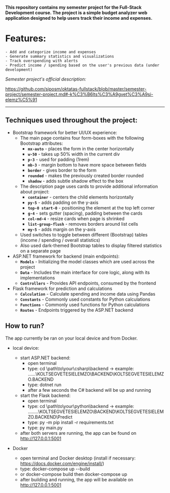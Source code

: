 <b>This repository contains my semester project for the Full-Stack Development course. The project is a simple budget analyzer web application designed to help users track their income and expenses.</b>

# Features:

	- Add and categorize income and expenses
	- Generate summary statistics and visualizations
	- Track overspending with alerts
	- Predict income / spending based on the user's previous data (under development) 

<i>Semester project's official description: </i>

https://github.com/siposm/oktatas-fullstack/blob/master/semester-project/semester-project.md#-k%C3%B6lts%C3%A9gvet%C3%A9si-elemz%C5%91

<hr>

## Techniques used throughout the project:
- Bootstrap framework for better UI/UX experience:
	- The main page contains four form-boxes with the following Bootstrap attributes:
		- **`mx-auto`** - places the form in the center horizontally
		- **`w-50`** - takes up 50% width in the current div
		- **`p-3`** - used for padding (1rem) 
		- **`mb-3`** - margin bottom to have more space between fields
		- **`border`** - gives border to the form
		- **`rounded`** - makes the previously created border rounded
		- **`shadow`** - adds subtle shadow effect to the box
	- The description page uses cards to provide additional information about project:
		- **`container`** - centers the child elements horizontally
		- **`py-5`** - adds padding on the y-axis
		- **`top-0 start-0`** - positioning the element at the top left corner
		- **`g-4`** - sets gutter (spacing), padding between the cards
		- **`col-md-4`** - resize cards when page is shrinked
		- **`list-group-flush`** - removes borders around list cells
		- **`my-5`** - adds margin on the y-axis
	- Used switches to toggle between different (Bootstrap) tables (income / spending / overall statistics)
	- Also used dark-themed Bootstrap tables to display filtered statistics on a separate page
- ASP.NET framework for backend (main endpoints):
	- **`Models`** - Initializing the model classes which are used across the project
	- **`Data`** - Includes the main interface for core logic, along with its implementations
	- **`Controllers`** - Provides API endpoints, consumed by the frontend
- Flask framework for prediction and calculations
	- **`Calculation`** - Calculate spending and income data using Pandas
	- **`Constants`** - Commonly used constants for Python calculations
	- **`Functions`** - Commonly used functions for Python calculations
	- **`Routes`** - Endpoints triggered by the ASP.NET backend

## How to run?

The app currently be ran on your local device and from Docker.

- local device:
	- start ASP.NET backend:
		- open terminal
		- type: cd \path\to\your\csharp\backend -> example: \..\..\..\KOLTSEGVETESIELEMZO\BACKEND\KOLTSEGVETESIELEMZO.BACKEND
		- type: dotnet run
		- after a few seconds the C# backend will be up and running
	- start the Flask backend:
		- open terminal
		- type: cd \path\to\your\python\backend -> example: \..\..\..\..\KOLTSEGVETESIELEMZO\BACKEND\KOLTSEGVETESIELEMZO.BACKEND\Predict
		- type: py -m pip install -r requirements.txt
		- type: py main.py
	- after both servers are running, the app can be found on http://127.0.0.1:5001

- Docker
	- open terminal and Docker desktop (install if necessary: https://docs.docker.com/engine/install/)
	- type: docker-compose up --build
	- or docker-compose build then docker-compose up
	- after building and running, the app will be available on http://127.0.0.1:5001